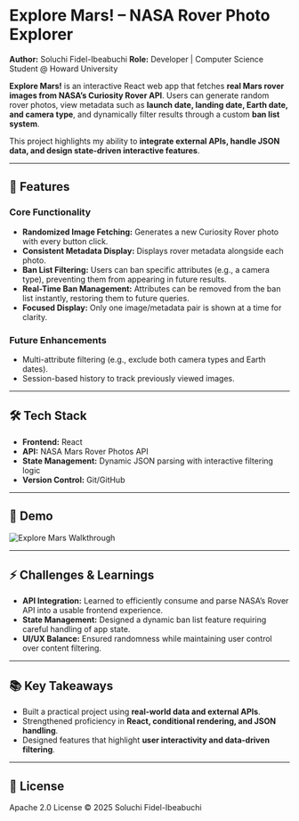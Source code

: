 # Explore Mars! – NASA Rover Photo Explorer

**Author:** Soluchi Fidel-Ibeabuchi
**Role:** Developer | Computer Science Student @ Howard University

**Explore Mars!** is an interactive React web app that fetches **real Mars rover images from NASA’s Curiosity Rover API**. Users can generate random rover photos, view metadata such as **launch date, landing date, Earth date, and camera type**, and dynamically filter results through a custom **ban list system**.

This project highlights my ability to **integrate external APIs, handle JSON data, and design state-driven interactive features**.

---

## 🚀 Features

### Core Functionality

* **Randomized Image Fetching:** Generates a new Curiosity Rover photo with every button click.
* **Consistent Metadata Display:** Displays rover metadata alongside each photo.
* **Ban List Filtering:** Users can ban specific attributes (e.g., a camera type), preventing them from appearing in future results.
* **Real-Time Ban Management:** Attributes can be removed from the ban list instantly, restoring them to future queries.
* **Focused Display:** Only one image/metadata pair is shown at a time for clarity.

### Future Enhancements

* Multi-attribute filtering (e.g., exclude both camera types and Earth dates).
* Session-based history to track previously viewed images.

---

## 🛠️ Tech Stack

* **Frontend:** React
* **API:** NASA Mars Rover Photos API
* **State Management:** Dynamic JSON parsing with interactive filtering logic
* **Version Control:** Git/GitHub

---

## 📸 Demo

<img src='explore-mars.gif' alt='Explore Mars Walkthrough' />  

---

## ⚡ Challenges & Learnings

* **API Integration:** Learned to efficiently consume and parse NASA’s Rover API into a usable frontend experience.
* **State Management:** Designed a dynamic ban list feature requiring careful handling of app state.
* **UI/UX Balance:** Ensured randomness while maintaining user control over content filtering.

---

## 📚 Key Takeaways

* Built a practical project using **real-world data and external APIs**.
* Strengthened proficiency in **React, conditional rendering, and JSON handling**.
* Designed features that highlight **user interactivity and data-driven filtering**.

---

## 📄 License

Apache 2.0 License © 2025 Soluchi Fidel-Ibeabuchi